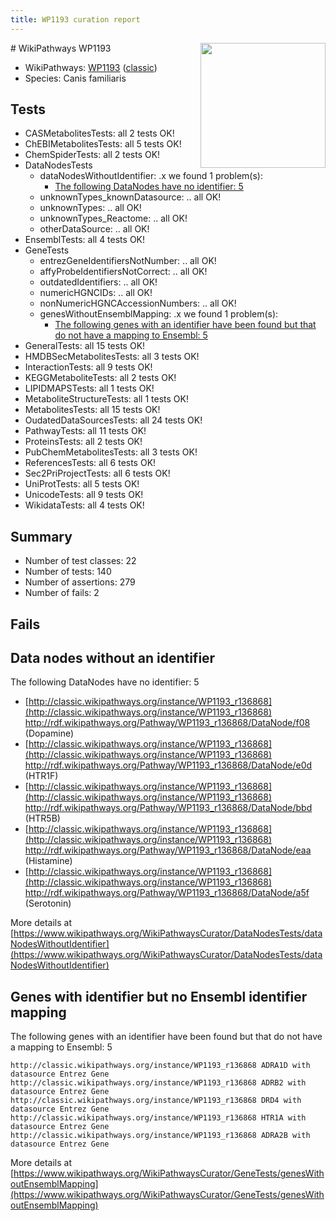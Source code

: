 ```yaml
---
title: WP1193 curation report
---
```


<img style="float: right; width: 200px" src="https://upload.wikimedia.org/wikipedia/commons/thumb/8/83/Wplogo_with_text_500.png/640px-Wplogo_with_text_500.png" />
# WikiPathways WP1193

* WikiPathways: [WP1193](https://wikipathways.org/pathways/WP1193) ([classic](https://classic.wikipathways.org/instance/WP1193))
* Species: Canis familiaris
## Tests
* CASMetabolitesTests: all 2 tests OK!
* ChEBIMetabolitesTests: all 5 tests OK!
* ChemSpiderTests: all 2 tests OK!
* DataNodesTests
    * dataNodesWithoutIdentifier: .x we found 1 problem(s):
        * [The following DataNodes have no identifier: 5](#d2d32fa4)
    * unknownTypes_knownDatasource: .. all OK!
    * unknownTypes: .. all OK!
    * unknownTypes_Reactome: .. all OK!
    * otherDataSource: .. all OK!
* EnsemblTests: all 4 tests OK!
* GeneTests
    * entrezGeneIdentifiersNotNumber: .. all OK!
    * affyProbeIdentifiersNotCorrect: .. all OK!
    * outdatedIdentifiers: .. all OK!
    * numericHGNCIDs: .. all OK!
    * nonNumericHGNCAccessionNumbers: .. all OK!
    * genesWithoutEnsemblMapping: .x we found 1 problem(s):
        * [The following genes with an identifier have been found but that do not have a mapping to Ensembl: 5](#40286d87)
* GeneralTests: all 15 tests OK!
* HMDBSecMetabolitesTests: all 3 tests OK!
* InteractionTests: all 9 tests OK!
* KEGGMetaboliteTests: all 2 tests OK!
* LIPIDMAPSTests: all 1 tests OK!
* MetaboliteStructureTests: all 1 tests OK!
* MetabolitesTests: all 15 tests OK!
* OudatedDataSourcesTests: all 24 tests OK!
* PathwayTests: all 11 tests OK!
* ProteinsTests: all 2 tests OK!
* PubChemMetabolitesTests: all 3 tests OK!
* ReferencesTests: all 6 tests OK!
* Sec2PriProjectTests: all 6 tests OK!
* UniProtTests: all 5 tests OK!
* UnicodeTests: all 9 tests OK!
* WikidataTests: all 4 tests OK!


## Summary

* Number of test classes: 22
* Number of tests: 140
* Number of assertions: 279
* Number of fails: 2

## Fails

<a name="d2d32fa4" />

## Data nodes without an identifier

The following DataNodes have no identifier: 5

* [http://classic.wikipathways.org/instance/WP1193_r136868](http://classic.wikipathways.org/instance/WP1193_r136868) http://rdf.wikipathways.org/Pathway/WP1193_r136868/DataNode/f08 (Dopamine)
* [http://classic.wikipathways.org/instance/WP1193_r136868](http://classic.wikipathways.org/instance/WP1193_r136868) http://rdf.wikipathways.org/Pathway/WP1193_r136868/DataNode/e0d (HTR1F)
* [http://classic.wikipathways.org/instance/WP1193_r136868](http://classic.wikipathways.org/instance/WP1193_r136868) http://rdf.wikipathways.org/Pathway/WP1193_r136868/DataNode/bbd (HTR5B)
* [http://classic.wikipathways.org/instance/WP1193_r136868](http://classic.wikipathways.org/instance/WP1193_r136868) http://rdf.wikipathways.org/Pathway/WP1193_r136868/DataNode/eaa (Histamine)
* [http://classic.wikipathways.org/instance/WP1193_r136868](http://classic.wikipathways.org/instance/WP1193_r136868) http://rdf.wikipathways.org/Pathway/WP1193_r136868/DataNode/a5f (Serotonin)


More details at [https://www.wikipathways.org/WikiPathwaysCurator/DataNodesTests/dataNodesWithoutIdentifier](https://www.wikipathways.org/WikiPathwaysCurator/DataNodesTests/dataNodesWithoutIdentifier)

<a name="40286d87" />

## Genes with identifier but no Ensembl identifier mapping

The following genes with an identifier have been found but that do not have a mapping to Ensembl: 5
```
http://classic.wikipathways.org/instance/WP1193_r136868 ADRA1D with datasource Entrez Gene
http://classic.wikipathways.org/instance/WP1193_r136868 ADRB2 with datasource Entrez Gene
http://classic.wikipathways.org/instance/WP1193_r136868 DRD4 with datasource Entrez Gene
http://classic.wikipathways.org/instance/WP1193_r136868 HTR1A with datasource Entrez Gene
http://classic.wikipathways.org/instance/WP1193_r136868 ADRA2B with datasource Entrez Gene
```

More details at [https://www.wikipathways.org/WikiPathwaysCurator/GeneTests/genesWithoutEnsemblMapping](https://www.wikipathways.org/WikiPathwaysCurator/GeneTests/genesWithoutEnsemblMapping)

